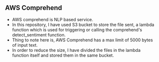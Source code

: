 
<h2> AWS Comprehend</h2>
<ul>
  <li> AWS comprehend is NLP based service.</li>
  <li> In this repository, I have used S3 bucket to store the file sent, a lambda function which is used for triggering or calling the comprehend's detect_sentiment function.</li>
  <li> Thing to note here is, AWS Comprehend has a max limit of 5000 bytes of input text.</li>
  <li> In order to reduce the size, I have divided the files in the lambda function itself and stored them in the same bucket.</li>
</ul>  
